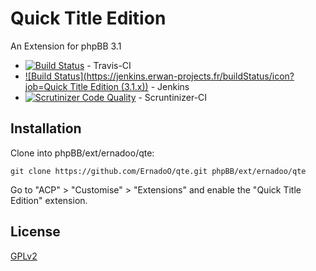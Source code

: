 Quick Title Edition
===================

An Extension for phpBB 3.1

* [![Build Status](https://api.travis-ci.org/ErnadoO/qte.png?branch=master)](https://travis-ci.org/ErnadoO/qte) - Travis-CI
* [![Build Status](https://jenkins.erwan-projects.fr/buildStatus/icon?job=Quick Title Edition (3.1.x))](https://jenkins.erwan-projects.fr/job/Quick%20Title%20Edition%20(3.1.x)/) - Jenkins
* [![Scrutinizer Code Quality](https://scrutinizer-ci.com/g/ErnadoO/qte/badges/quality-score.png?b=master)](https://scrutinizer-ci.com/g/ErnadoO/qte/?branch=master) - Scruntinizer-CI

## Installation

Clone into phpBB/ext/ernadoo/qte:

    git clone https://github.com/ErnadoO/qte.git phpBB/ext/ernadoo/qte

Go to "ACP" > "Customise" > "Extensions" and enable the "Quick Title Edition" extension.

## License

[GPLv2](LICENSE)
